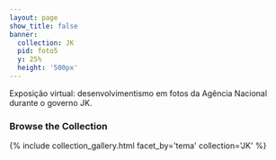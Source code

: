 ```yaml
---
layout: page
show_title: false
banner:
  collection: JK
  pid: foto5
  y: 25%
  height: '500px'
---
```


Exposição virtual: desenvolvimentismo em fotos da Agência Nacional durante o governo JK.

### Browse the Collection

{% include collection_gallery.html facet_by='tema' collection='JK' %}
